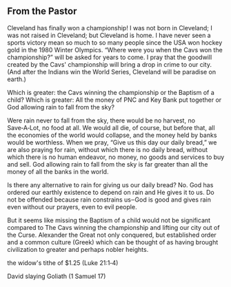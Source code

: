 <head>
<meta charset="utf-8">
<title>From the Pastor (06/2016)</title>
</head>

## From the Pastor

Cleveland has finally won a championship!
I was not born in Cleveland; I was not raised in Cleveland; but Cleveland is home.
I have never seen a sports victory mean so much to so many people since the USA won hockey gold in the 1980 Winter Olympics.
“Where were you when the Cavs won the championship?” will be asked for years to come.
I pray that the goodwill created by the Cavs' championship will bring a drop in crime to our city.
(And after the Indians win the World Series, Cleveland will be paradise on earth.)

Which is greater: the Cavs winning the championship or the Baptism of a child?
Which is greater: All the money of PNC and Key Bank put together or God allowing rain to fall from the sky?

Were rain never to fall from the sky, there would be no harvest, no Save‑A‑Lot, no food at all.
We would all die, of course, but before that, all the economies of the world would collapse, and the money held by banks would be worthless.
When we pray, “Give us this day our daily bread,” we are also praying for rain, without which there is no daily bread, without which there is no human endeavor, no money, no goods and services to buy and sell.
God allowing rain to fall from the sky is far greater than all the money of all the banks in the world.

Is there any alternative to rain for giving us our daily bread? No. God has ordered our earthly existence to depend on rain and He gives it to us.
Do not be offended because rain constrains us‒God is good and gives rain even without our prayers, even to evil people.

But it seems like missing the Baptism of a child would not be significant compared to The Cavs winning the championship and lifting our city out of the Curse.
Alexander the Great not only conquered, but established order and a common culture (Greek) which can be thought of as having brought civilization to greater and perhaps nobler heights.

the widow's tithe of $1.25 (Luke 21:1‑4)

David slaying Goliath (1 Samuel 17)
